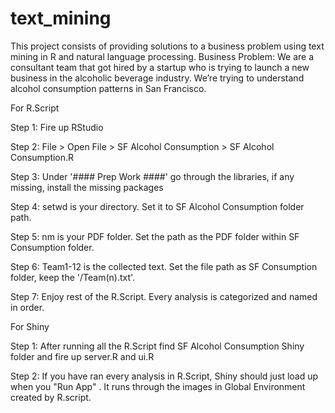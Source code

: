 # text_mining
This project consists of providing solutions to a business problem using text mining in R and natural language processing. Business Problem: We are a consultant team that got hired by a startup who is trying to launch a new business in the alcoholic beverage industry. We’re trying to understand alcohol consumption patterns in San Francisco.

For R.Script

Step 1: Fire up RStudio

Step 2: File > Open File > SF Alcohol Consumption > SF Alcohol Consumption.R

Step 3: Under '#### Prep Work ####' go through the libraries, if any missing, install the missing packages

Step 4: setwd is your directory. Set it to SF Alcohol Consumption folder path.

Step 5: nm is your PDF folder. Set the path as the PDF folder within SF Consumption folder.

Step 6: Team1-12 is the collected text. Set the file path as SF Consumption folder, keep the '/Team(n).txt'.

Step 7: Enjoy rest of the R.Script. Every analysis is categorized and named in order.

For Shiny

Step 1: After running all the R.Script find SF Alcohol Consumption Shiny folder and fire up server.R and ui.R

Step 2: If you have ran every analysis in R.Script, Shiny should just load up when you "Run App" . It runs through the images in Global Environment created by R.script.
